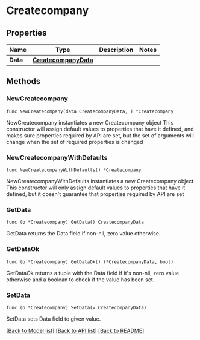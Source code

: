 # Createcompany

## Properties

Name | Type | Description | Notes
------------ | ------------- | ------------- | -------------
**Data** | [**CreatecompanyData**](CreatecompanyData.md) |  | 

## Methods

### NewCreatecompany

`func NewCreatecompany(data CreatecompanyData, ) *Createcompany`

NewCreatecompany instantiates a new Createcompany object
This constructor will assign default values to properties that have it defined,
and makes sure properties required by API are set, but the set of arguments
will change when the set of required properties is changed

### NewCreatecompanyWithDefaults

`func NewCreatecompanyWithDefaults() *Createcompany`

NewCreatecompanyWithDefaults instantiates a new Createcompany object
This constructor will only assign default values to properties that have it defined,
but it doesn't guarantee that properties required by API are set

### GetData

`func (o *Createcompany) GetData() CreatecompanyData`

GetData returns the Data field if non-nil, zero value otherwise.

### GetDataOk

`func (o *Createcompany) GetDataOk() (*CreatecompanyData, bool)`

GetDataOk returns a tuple with the Data field if it's non-nil, zero value otherwise
and a boolean to check if the value has been set.

### SetData

`func (o *Createcompany) SetData(v CreatecompanyData)`

SetData sets Data field to given value.



[[Back to Model list]](../README.md#documentation-for-models) [[Back to API list]](../README.md#documentation-for-api-endpoints) [[Back to README]](../README.md)


